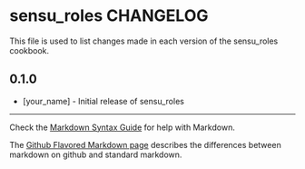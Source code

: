 sensu_roles CHANGELOG
=====================

This file is used to list changes made in each version of the sensu_roles cookbook.

0.1.0
-----
- [your_name] - Initial release of sensu_roles

- - -
Check the [Markdown Syntax Guide](http://daringfireball.net/projects/markdown/syntax) for help with Markdown.

The [Github Flavored Markdown page](http://github.github.com/github-flavored-markdown/) describes the differences between markdown on github and standard markdown.

